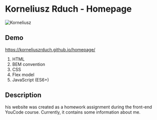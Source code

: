 # Korneliusz Rduch - Homepage
![Korneliusz](https://avatars.githubusercontent.com/u/127408364?v=4)
## Demo
https://korneliuszrduch.github.io/homepage/
1. HTML
2. BEM convention
3. CSS
4. Flex model
5. JavaScript (ES6+)
## Description
his website was created as a homework assignment during the front-end YouCode course. Currently, it contains some information about me.


